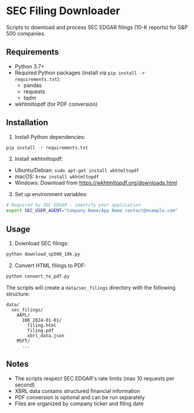 # SEC Filing Downloader

Scripts to download and process SEC EDGAR filings (10-K reports) for S&P 500 companies.

## Requirements

- Python 3.7+
- Required Python packages (install via `pip install -r requirements.txt`):
  - pandas
  - requests
  - tqdm
- wkhtmltopdf (for PDF conversion)

## Installation

1. Install Python dependencies:
```bash
pip install -r requirements.txt
```

2. Install wkhtmltopdf:
- Ubuntu/Debian: `sudo apt-get install wkhtmltopdf`
- macOS: `brew install wkhtmltopdf`
- Windows: Download from https://wkhtmltopdf.org/downloads.html

3. Set up environment variables:
```bash
# Required by SEC EDGAR - identify your application
export SEC_USER_AGENT="Company Name/App Name contact@example.com"
```

## Usage

1. Download SEC filings:
```bash
python download_sp500_10k.py
```

2. Convert HTML filings to PDF:
```bash
python convert_to_pdf.py
```

The scripts will create a `data/sec_filings` directory with the following structure:
```
data/
  sec_filings/
    AAPL/
      10K_2024-01-01/
        filing.html
        filing.pdf
        xbrl_data.json
    MSFT/
      ...
```

## Notes

- The scripts respect SEC EDGAR's rate limits (max 10 requests per second)
- XBRL data contains structured financial information
- PDF conversion is optional and can be run separately
- Files are organized by company ticker and filing date
